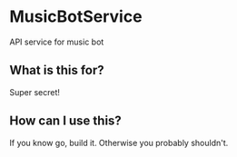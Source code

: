 # MusicBotService
API service for music bot

## What is this for?
Super secret!

## How can I use this?
If you know go, build it. Otherwise you probably shouldn't.

